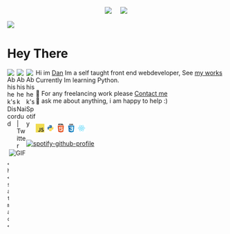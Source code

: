 <!-- Github README -->


<p align="center"><a href="https://github.com/Danny-05">
<img height="165" src="https://github-readme-stats.vercel.app/api?username=Danny-05&show_icons=true&include_all_commits=true&theme=react&cache_seconds=3200&hide_border=true" /></a>
&nbsp;&nbsp;&nbsp;
<a href="https://github.com/Danny-05"><img src="https://github-readme-stats.vercel.app/api/top-langs/?username=Danny-05&layout=compact&theme=react&hide_border=true" />
</a></p>
<img src="https://media.giphy.com/media/hvRJCLFzcasrR4ia7z/giphy.gif" width="25px"><h1>Hey There</h1>
<a href="https://discord.gg/XTW52Kt">
  <img align="left" alt="Abhishek's Discord" width="22px" src="https://raw.githubusercontent.com/peterthehan/peterthehan/master/assets/discord.svg" />
</a>
<a href="https://twitter.com/abhisheknaiidu">
  <img align="left" alt="Abhishek Naidu | Twitter" width="22px" src="https://raw.githubusercontent.com/peterthehan/peterthehan/master/assets/twitter.svg" />
</a>
<a href="https://open.spotify.com/user/e90fe4zsndbm6xoe2t7t8kogf?si=WaLKpwvWTle0btle2qPb6g">
  <img align="left" alt="Abhishek's Spotify" width="22px" src="https://raw.githubusercontent.com/peterthehan/peterthehan/master/assets/spotify.svg" />
</a>

Hi im <a href="#">Dan</a> Im a self taught front end webdeveloper, See <a href="https://github.com/Danny-05/repositories/">my works</a><br>
Currently Im learning Python.

💼 For any freelancing work please <a href="https://instagram.com/unofficialdxnny" target="blank">Contact me</a><br>
💬 ask me about anything, i am happy to help :)

<br>
  <img align="right" alt="GIF" src="https://github.com/abhisheknaiidu/abhisheknaiidu/blob/master/code.gif?raw=true" width="500" height="320" />

<code><img height="20" src="https://raw.githubusercontent.com/github/explore/80688e429a7d4ef2fca1e82350fe8e3517d3494d/topics/javascript/javascript.png"></code>
<code><img height="20" src="https://raw.githubusercontent.com/github/explore/80688e429a7d4ef2fca1e82350fe8e3517d3494d/topics/python/python.png"></code>
<code><img height="20" src="https://raw.githubusercontent.com/github/explore/80688e429a7d4ef2fca1e82350fe8e3517d3494d/topics/html/html.png"></code>
<code><img height="20" src="https://raw.githubusercontent.com/github/explore/80688e429a7d4ef2fca1e82350fe8e3517d3494d/topics/css/css.png"></code>
<code><img height="20" src="https://raw.githubusercontent.com/github/explore/80688e429a7d4ef2fca1e82350fe8e3517d3494d/topics/react/react.png"></code>

[![spotify-github-profile](https://spotify-github-profile.vercel.app/api/view?uid=ahmeddanial&cover_image=true&theme=novatorem)](https://spotify-github-profile.vercel.app/api/view?uid=ahmeddanial&redirect=true)

                    <a href="https://www.buymeacoffee.com/unofficialdxnny"><img src="https://img.buymeacoffee.com/button-api/?text=Buy me a coffee&emoji=&slug=unofficialdxnny&button_colour=FF5F5F&font_colour=ffffff&font_family=Cookie&outline_colour=000000&coffee_colour=FFDD00"></a>
